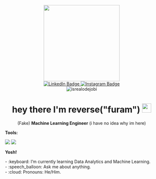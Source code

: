 <div id="header" align="center">
  <img  src="https://media.giphy.com/media/3kPDmoWdBpQPNhCnUG/giphy.gif" width="250" />
  <div id="badges">
  <a href="https://www.linkedin.com/">
    <img src="https://img.shields.io/badge/LinkedIn-blue?logo=LinkedIn" alt="LinkedIn Badge"/>
  </a>  
  <a href="https://instagram.com/furam.reverse">
    <img src="https://img.shields.io/badge/Instagram-purple?logo=instagram" alt="Instagram Badge"/>
  </a>
</div>

<img src="https://komarev.com/ghpvc/?username=notfound313&label=Profile%20views&color=0e75b6&style=flat" alt="isrealodejobi" />

<h1>
  hey there I'm reverse("furam")
  <img src="https://media.giphy.com/media/hvRJCLFzcasrR4ia7z/giphy.gif" width="30px"/>
</h1>
<p>
  (Fake) <strong>Machine Learning Engineer</strong> (i have no idea why im here)
</p>
</div>



<summary><strong>Tools:</strong></summary>
<p>
    <img src="https://img.shields.io/badge/Text%20Editor-Visual%20Studio%20Code-blue?&logo=visual%20studio%20code&logoColor=blue" />
    <img src="https://img.shields.io/badge/Google_Colaboratory-black?logo=googlecolab&logoColor=orange"/>

</p>

<summary><strong>Yosh!</strong></summary>
<p>
    - :keyboard: I’m currently learning Data Analytics and Machine Learning. </br>
    - :speech_balloon: Ask me about anything.</br>   
    - :cloud: Pronouns: He/Him. </br> 
<p>
 
<!-- 
<p>
    <img src="https://github-readme-stats.vercel.app/api?username=notfound313&hide=contribs,prs&show_icons=true&hide_border=true&title_color=000" />
    <img src="https://github-readme-stats.vercel.app/api/top-langs/?username=notfound313&layout=compact" height=180 />
</p>
-->
